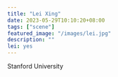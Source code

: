 ```yaml
---
title: "Lei Xing"
date: 2023-05-29T10:10:20+08:00
tags: ["scene"]
featured_image: "/images/lei.jpg"
description: ""
lei: yes
---
```


Stanford University
